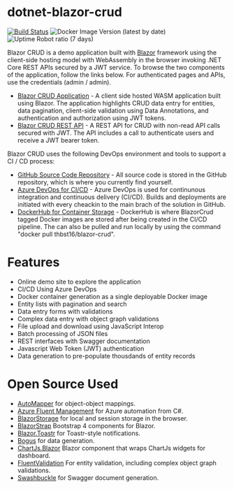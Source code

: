 # dotnet-blazor-crud
[![Build Status](https://beckshome.visualstudio.com/dotnet-blazor-crud/_apis/build/status/thbst16.dotnet-blazor-crud?branchName=master)](https://beckshome.visualstudio.com/dotnet-blazor-crud/_build/latest?definitionId=10&branchName=master)
![Docker Image Version (latest by date)](https://img.shields.io/docker/v/thbst16/blazor-crud?logo=docker)
![Uptime Robot ratio (7 days)](https://img.shields.io/uptimerobot/ratio/7/m784732895-fc1b844a033d7645bb9eefe9?logo=http)

Blazor CRUD is a demo application built with [Blazor](https://blazor.net) framework using the client-side hosting model with WebAssembly in the browser invoking .NET Core REST APIs secured by a JWT service. To browse the two components of the application, follow the links below. For authenticated pages and APIs, use the credentials (admin / admin).
* [Blazor CRUD Application](https://becksblazor.azurewebsites.net/) - A client side hosted WASM application built using Blazor. The application highlights CRUD data entry for entities, data pagination, client-side validation using Data Annotations, and authentication and authorization using JWT tokens.
* [Blazor CRUD REST API](https://becksblazor.azurewebsites.net/swagger/index.html) - A REST API for CRUD with non-read API calls secured with JWT. The API includes a call to authenticate users and receive a JWT bearer token.

Blazor CRUD uses the following DevOps environment and tools to support a CI / CD process:
* [GitHub Source Code Repository](https://github.com/thbst16/BlazorCrud) - All source code is stored in the GitHub repository, which is where you currently find yourself.
* [Azure DevOps for CI/CD](https://beckshome.visualstudio.com/BlazorCRUD/_build) - Azure DevOps is used for continunous integration and continuous delivery (CI/CD). Builds and deployments are initiated with every cheackin to the main brach of the solution in GitHub.
* [DockerHub for Container Storage](https://hub.docker.com/r/thbst16/blazor-crud) - DockerHub is where BlazorCrud tagged Docker images are stored after being created in the CI/CD pipeline. The can also be pulled and run locally by using the command "docker pull thbst16/blazor-crud".

# Features

* Online demo site to explore the application
* CI/CD Using Azure DevOps
* Docker container generation as a single deployable Docker image
* Entity lists with pagination and search
* Data entry forms with validations
* Complex data entry with object graph validations
* File upload and download using JavaScript Interop
* Batch processing of JSON files
* REST interfaces with Swagger documentation
* Javascript Web Token (JWT) authentication
* Data generation to pre-populate thousdands of entity records

# Open Source Used

* [AutoMapper](https://github.com/AutoMapper/AutoMapper) for object-object mappings.
* [Azure Fluent Management](https://github.com/Azure/azure-libraries-for-net) for Azure automation from C#.
* [BlazorStorage](https://github.com/cloudcrate/BlazorStorage) for local and session storage in the browser.
* [BlazorStrap](https://github.com/chanan/BlazorStrap) Bootstrap 4 components for Blazor.
* [Blazor.Toastr](https://github.com/sotsera/sotsera.blazor.toaster) for Toastr-style notifications.
* [Bogus](https://github.com/bchavez/Bogus) for data generation.
* [ChartJs.Blazor](https://github.com/mariusmuntean/ChartJs.Blazor) Blazor component that wraps ChartJs widgets for dashboard.
* [FluentValidation](https://github.com/JeremySkinner/FluentValidation) For entity validation, including complex object graph validations. 
* [Swashbuckle](https://github.com/domaindrivendev/Swashbuckle) for Swagger document generation.
